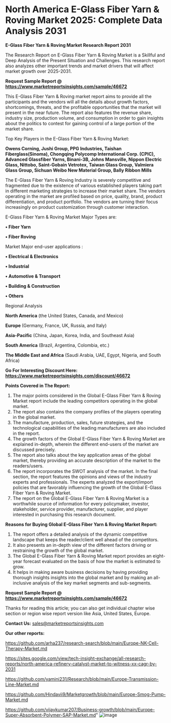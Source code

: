 # North America E-Glass Fiber Yarn & Roving Market 2025: Complete Data Analysis 2031

<strong>E-Glass Fiber Yarn & Roving Market Research Report 2031</strong>

The Research Report on E-Glass Fiber Yarn & Roving Market is a Skillful and Deep Analysis of the Present Situation and Challenges. This research report also analyzes other important trends and market drivers that will affect market growth over 2025-2031.

<strong>Request Sample Report @ <a href=https://www.marketreportsinsights.com/sample/46672>https://www.marketreportsinsights.com/sample/46672</a></strong>

This E-Glass Fiber Yarn & Roving market report aims to provide all the participants and the vendors will all the details about growth factors, shortcomings, threats, and the profitable opportunities that the market will present in the near future. The report also features the revenue share, industry size, production volume, and consumption in order to gain insights about the politics to contest for gaining control of a large portion of the market share.

Top Key Players in the E-Glass Fiber Yarn & Roving Market:

<strong>Owens Corning, Jushi Group, PPG Industries, Taishan Fiberglass(Sinoma), Chongqing Polycomp International Corp. (CPIC), Advanced Glassfiber Yarns, Binani-3B, Johns Mansville, Nippon Electric Glass, Nittobo, Saint-Gobain Vetrotex, Taiwan Glass Group, Valmiera Glass Group, Sichuan Weibo New Material Group, Bally Ribbon Mills</strong>

The E-Glass Fiber Yarn & Roving Industry is severely competitive and fragmented due to the existence of various established players taking part in different marketing strategies to increase their market share. The vendors operating in the market are profiled based on price, quality, brand, product differentiation, and product portfolio. The vendors are turning their focus increasingly on product customization through customer interaction.

E-Glass Fiber Yarn & Roving Market Major Types are:

<strong>•  Fiber Yarn

•  Fiber Roving</strong>

Market Major end-user applications :

<strong>•  Electrical & Electronics

•  Industrial

•  Automotive & Transport

•  Building & Construction

•  Others</strong>

Regional Analysis

</u><strong><b>North America</b></strong> (the United States, Canada, and Mexico)

<strong><b>Europe </b></strong>(Germany, France, UK, Russia, and Italy)

<strong><b>Asia-Pacific</b></strong> (China, Japan, Korea, India, and Southeast Asia)

<strong><b>South America</b></strong> (Brazil, Argentina, Colombia, etc.)

<strong><b>The Middle East and Africa</b></strong> (Saudi Arabia, UAE, Egypt, Nigeria, and South Africa)

<strong>Go For Interesting Discount Here: <a href=https://www.marketreportsinsights.com/discount/46672>https://www.marketreportsinsights.com/discount/46672</a></strong>

<strong>Points Covered in The Report:</strong>
<ol>
  <li>The major points considered in the Global E-Glass Fiber Yarn & Roving Market report include the leading competitors operating in the global market.</li>
  <li>The report also contains the company profiles of the players operating in the global market.</li>
  <li>The manufacture, production, sales, future strategies, and the technological capabilities of the leading manufacturers are also included in the report.</li>
  <li>The growth factors of the Global E-Glass Fiber Yarn & Roving Market are explained in-depth, wherein the different end-users of the market are discussed precisely.</li>
  <li>The report also talks about the key application areas of the global market, thereby providing an accurate description of the market to the readers/users.</li>
  <li>The report incorporates the SWOT analysis of the market. In the final section, the report features the opinions and views of the industry experts and professionals. The experts analyzed the export/import policies that are favorably influencing the growth of the Global E-Glass Fiber Yarn & Roving Market.</li>
  <li>The report on the Global E-Glass Fiber Yarn & Roving Market is a worthwhile source of information for every policymaker, investor, stakeholder, service provider, manufacturer, supplier, and player interested in purchasing this research document.</li>
</ol>
<strong>Reasons for Buying Global E-Glass Fiber Yarn & Roving Market Report:</strong>

<ol>
  <li>The report offers a detailed analysis of the dynamic competitive landscape that keeps the reader/client well ahead of the competitors.</li>
  <li>It also presents an in-depth view of the different factors driving or restraining the growth of the global market.</li>
  <li>The Global E-Glass Fiber Yarn & Roving Market report provides an eight-year forecast evaluated on the basis of how the market is estimated to grow.</li>
  <li>It helps in making aware business decisions by having providing thorough insights insights into the global market and by making an all-inclusive analysis of the key market segments and sub-segments.</li>
</ol>
<strong>Request Sample Report @ <a href=https://www.marketreportsinsights.com/sample/46672>https://www.marketreportsinsights.com/sample/46672</a></strong>


Thanks for reading this article; you can also get individual chapter wise section or region wise report version like Asia, United States, Europe.

<strong>Contact Us:</strong>
sales@marketreportsinsights.com

<strong>Our other reports:</strong>

<a href=https://github.com/arha237/research-search/blob/main/Europe-NK-Cell-Therapy-Market.md>https://github.com/arha237/research-search/blob/main/Europe-NK-Cell-Therapy-Market.md</a>

<a href=https://sites.google.com/view/tech-insight-exchange/all-research-reports/north-america-refinery-catalyst-market-to-witness-xx-cagr-by-2031>https://sites.google.com/view/tech-insight-exchange/all-research-reports/north-america-refinery-catalyst-market-to-witness-xx-cagr-by-2031</a>

<a href=https://github.com/yamini231/Research/blob/main/Europe-Transmission-Line-Market.md>https://github.com/yamini231/Research/blob/main/Europe-Transmission-Line-Market.md</a>

<a href=https://github.com/Hindavii9/Marketgrowth/blob/main/Europe-Smog-Pump-Market.md>https://github.com/Hindavii9/Marketgrowth/blob/main/Europe-Smog-Pump-Market.md</a>

<a href=https://github.com/vijaykumar207/Business-growth/blob/main/Europe-Super-Absorbent-Polymer-SAP-Market.md>https://github.com/vijaykumar207/Business-growth/blob/main/Europe-Super-Absorbent-Polymer-SAP-Market.md</a>"
![image](https://github.com/user-attachments/assets/1d81732b-340e-4ae1-859b-550150dcad7c)

